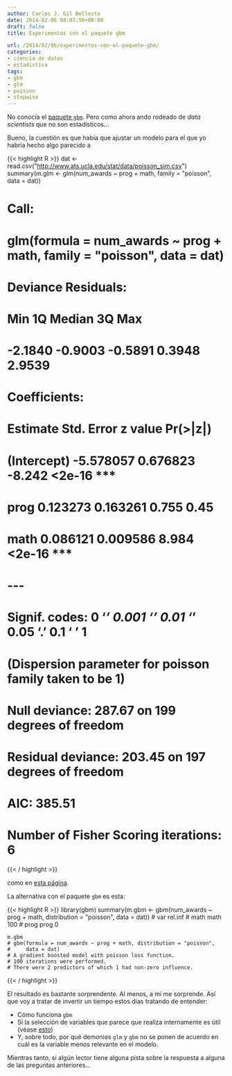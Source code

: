 ```yaml
---
author: Carlos J. Gil Bellosta
date: 2014-02-06 08:07:56+00:00
draft: false
title: Experimentos con el paquete gbm

url: /2014/02/06/experimentos-con-el-paquete-gbm/
categories:
- ciencia de datos
- estadística
tags:
- gbm
- glm
- poisson
- stepwise
---
```


No conocía el [paquete `gbm`](http://cran.r-project.org/web/packages/gbm/index.html). Pero como ahora ando rodeado de _data scientists_ que no son estadísticos...

Bueno, la cuestión es que había que ajustar un modelo para el que yo habría hecho algo parecido a

{{< highlight R >}}
dat <- read.csv("http://www.ats.ucla.edu/stat/data/poisson_sim.csv")
summary(m.glm <- glm(num_awards ~ prog + math, family = "poisson", data = dat))
# Call:
#   glm(formula = num_awards ~ prog + math, family = "poisson", data = dat)
#
# Deviance Residuals:
#   Min       1Q   Median       3Q      Max
# -2.1840  -0.9003  -0.5891   0.3948   2.9539
#
# Coefficients:
#   Estimate Std. Error z value Pr(>|z|)
# (Intercept) -5.578057   0.676823  -8.242   <2e-16 ***
#   prog         0.123273   0.163261   0.755     0.45
# math         0.086121   0.009586   8.984   <2e-16 ***
#   ---
#   Signif. codes:  0 ‘***’ 0.001 ‘**’ 0.01 ‘*’ 0.05 ‘.’ 0.1 ‘ ’ 1
#
# (Dispersion parameter for poisson family taken to be 1)
#
# Null deviance: 287.67  on 199  degrees of freedom
# Residual deviance: 203.45  on 197  degrees of freedom
# AIC: 385.51
#
# Number of Fisher Scoring iterations: 6
{{< / highlight >}}

como en [esta página](http://www.ats.ucla.edu/stat/r/dae/poissonreg.htm).

La alternativa con el paquete `gbm` es esta:

{{< highlight R >}}
    library(gbm)
    summary(m.gbm <- gbm(num_awards ~ prog + math, distribution = "poisson", data = dat))
    # var rel.inf
    # math math     100
    # prog prog       0

    m.gbm
    # gbm(formula = num_awards ~ prog + math, distribution = "poisson",
    #     data = dat)
    # A gradient boosted model with poisson loss function.
    # 100 iterations were performed.
    # There were 2 predictors of which 1 had non-zero influence.
{{< / highlight >}}

El resultado es bastante sorprendente. Al menos, a mí me sorprende. Así que voy a tratar de invertir un tiempo estos días tratando de entender:

* Cómo funciona `gbm`
* Si la selección de variables que parece que realiza internamente es útil (véase [esto](http://www.datanalytics.com/2014/01/28/algunos-problemas-de-la-regresion-paso-a-paso-stepwise/))
* Y, sobre todo, por qué demonios `glm` y `gbm` no se ponen de acuerdo en cuál es la variable menos relevante en el modelo.

Mientras tanto, si algún lector tiene alguna pista sobre la respuesta a alguna de las preguntas anteriores...